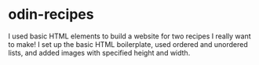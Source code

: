 # odin-recipes
I used basic HTML elements to build a website for two recipes I really want to make! I set up the basic HTML boilerplate, used ordered and unordered lists, and added images with specified height and width.

